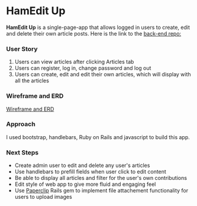 # HamEdit Up

**HamEdit Up** is a single-page-app that allows logged in users to create, edit and delete their own article posts.
Here is the link to the [back-end repo: ](https://github.com/msyao-github/project2-rails-api)


### User Story

1. Users can view articles after clicking Articles tab
2. Users can register, log in, change password and log out
3. Users can create, edit and edit their own articles, which will display with all the articles


### Wireframe and ERD
[Wireframe and ERD](https://drive.google.com/file/d/0B6ccxHoU5CU8X0lhNnBsbHM5SDg/view)

### Approach

I used bootstrap, handlebars, Ruby on Rails and javascript to build this app.


### Next Steps

- Create admin user to edit and delete any user's articles
- Use handlebars to prefill fields when user click to edit content
- Be able to display all articles and filter for the user's own contributions
- Edit style of web app to give more fluid and engaging feel
- Use [Paperclip](https://devcenter.heroku.com/articles/paperclip-s3) Rails gem to implement file attachement functionality for users to upload images
